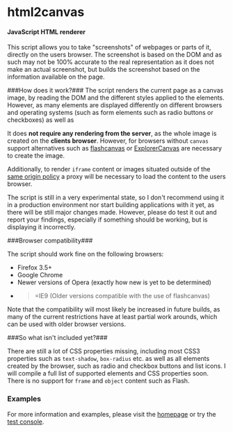 html2canvas
===========

#### JavaScript HTML renderer ####

 This script allows you to take "screenshots" of webpages or parts of it, directly on the users browser. The screenshot is based on the DOM and as such may not be 100% accurate to the real representation as it does not make an actual screenshot, but builds the screenshot based on the information available on the page.


###How does it work?###
The script renders the current page as a canvas image, by reading the DOM and the different styles applied to the elements. However, as many elements are displayed differently on different browsers and operating systems (such as form elements such as radio buttons or checkboxes) as well as

It does <b>not require any rendering from the server</b>, as the whole image is created on the <b>clients browser</b>. However, for browsers without <code>canvas</code> support alternatives such as <a href="http://flashcanvas.net/">flashcanvas</a> or <a href="http://excanvas.sourceforge.net/">ExplorerCanvas</a> are necessary to create the image.

Additionally, to render <code>iframe</code> content or images situated outside of the <a href="http://en.wikipedia.org/wiki/Same_origin_policy">same origin policy</a> a proxy will be necessary to load the content to the users browser.

The script is still in a very experimental state, so I don't recommend using it in a production environment nor start building applications with it yet, as there will be still major changes made. However, please do test it out and report your findings, especially if something should be working, but is displaying it incorrectly.

###Browser compatibility###

The script should work fine on the following browsers:

* Firefox 3.5+
* Google Chrome
* Newer versions of Opera (exactly how new is yet to be determined)
* >=IE9 (Older versions compatible with the use of flashcanvas)

Note that the compatibility will most likely be increased in future builds, as many of the current restrictions have at least partial work arounds, which can be used with older browser versions.

###So what isn't included yet?###

There are still a lot of CSS properties missing, including most CSS3 properties such as <code>text-shadow</code>, <code>box-radius</code> etc. as well as all elements created by the browser, such as radio and checkbox buttons and list icons. I will compile a full list of supported elements and CSS properties soon.
 There is no support for <code>frame</code> and <code>object</code> content such as Flash.

### Examples ###

For more information and examples, please visit the <a href="http://html2canvas.hertzen.com">homepage</a> or try the <a href="http://html2canvas.hertzen.com/screenshots.html">test console</a>.